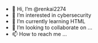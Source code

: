 - 👋 Hi, I’m @renkai2274
- 👀 I’m interested in cybersecurity
- 🌱 I’m currently learning HTML
- 💞️ I’m looking to collaborate on ...
- 📫 How to reach me ...

<!---
renkai2274/renkai2274 is a ✨ special ✨ repository because its `README.md` (this file) appears on your GitHub profile.
You can click the Preview link to take a look at your changes.
--->
